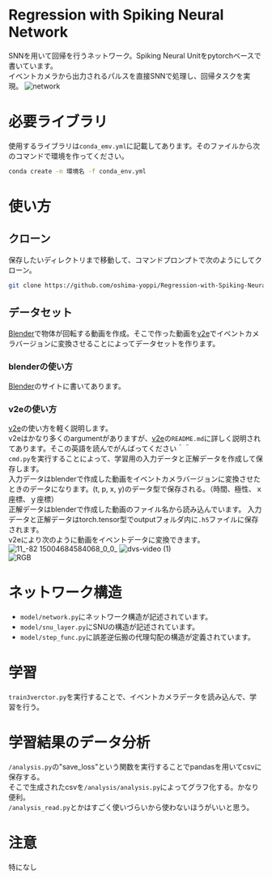 # Regression with Spiking Neural Network
SNNを用いて回帰を行うネットワーク。Spiking Neural Unitをpytorchベースで書いています。  
イベントカメラから出力されるパルスを直接SNNで処理し、回帰タスクを実現。
![network](https://user-images.githubusercontent.com/82073759/194832484-2c2f8c16-7804-42a2-a080-1e3382dbc9c4.png)


# 必要ライブラリ
使用するライブラリは`conda_emv.yml`に記載してあります。そのファイルから次のコマンドで環境を作ってください。
```bash
conda create -n 環境名 -f conda_env.yml
```


# 使い方
## クローン
保存したいディレクトリまで移動して、コマンドプロンプトで次のようにしてクローン。
```bash
git clone https://github.com/oshima-yoppi/Regression-with-Spiking-Neural-Networks.git
```
## データセット
[Blender](https://github.com/oshima-yoppi/Blender)で物体が回転する動画を作成。そこで作った動画を[v2e](https://github.com/oshima-yoppi/v2e)でイベントカメラバージョンに変換させることによってデータセットを作ります。

### blenderの使い方
[Blender](https://github.com/oshima-yoppi/Blender)のサイトに書いてあります。

### v2eの使い方
[v2e](https://github.com/oshima-yoppi/v2e)の使い方を軽く説明します。  
v2eはかなり多くのargumentがありますが、[v2e](https://github.com/oshima-yoppi/v2e)の`README.md`に詳しく説明されてあります。そこの英語を読んでがんばってください＾＾  
`cmd.py`を実行することによって、学習用の入力データと正解データを作成して保存します。  
入力データはblenderで作成した動画をイベントカメラバージョンに変換させたときのデータになります。(t, p, x, y)のデータ型で保存される。（時間、極性、ｘ座標、ｙ座標）  
正解データはblenderで作成した動画のファイル名から読み込んでいます。
入力データと正解データはtorch.tensor型でoutputフォルダ内に`.h5`ファイルに保存されます。  
v2eにより次のように動画をイベントデータに変換できます。  
![11_-82 15004684584068_0_0_](https://user-images.githubusercontent.com/82073759/171681741-ba964a32-5cfd-43fe-bb4c-d69e6c965247.gif)
![dvs-video (1)](https://user-images.githubusercontent.com/82073759/171682207-dc1ed076-8993-4d68-8a97-b6469c0b08bd.gif)  
![RGB](https://github.com/oshima-yoppi/SNU_torch/blob/bf0eeb282c6cc7c25fda309d9154aa09b9ee3c4b/youtube/douga_.gif)


# ネットワーク構造  
- `model/network.py`にネットワーク構造が記述されています。  
- `model/snu_layer.py`にSNUの構造が記述されています。  
- `model/step_func.py`に誤差逆伝搬の代理勾配の構造が定義されています。
# 学習
`train3verctor.py`を実行することで、イベントカメラデータを読み込んで、学習を行う。

# 学習結果のデータ分析 
`/analysis.py`の"save_loss"という関数を実行することでpandasを用いてcsvに保存する。  
そこで生成されたcsvを`/analysis/analysis.py`によってグラフ化する。かなり便利。  
`/analysis_read.py`とかはすごく使いづらいから使わないほうがいいと思う。


# 注意
特になし


